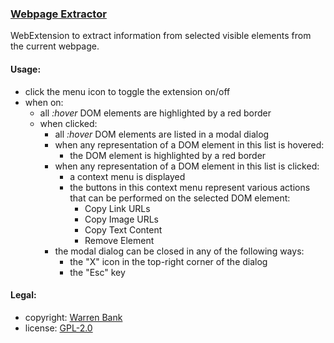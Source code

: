 ### [Webpage Extractor](https://github.com/warren-bank/crx-webpage-extractor)

WebExtension to extract information from selected visible elements from the current webpage.

#### Usage:

* click the menu icon to toggle the extension on/off
* when on:
  - all _:hover_ DOM elements are highlighted by a red border
  - when clicked:
    * all _:hover_ DOM elements are listed in a modal dialog
    * when any representation of a DOM element in this list is hovered:
      - the DOM element is highlighted by a red border
    * when any representation of a DOM element in this list is clicked:
      - a context menu is displayed
      - the buttons in this context menu represent various actions that can be performed on the selected DOM element:
        * Copy Link URLs
        * Copy Image URLs
        * Copy Text Content
        * Remove Element
    * the modal dialog can be closed in any of the following ways:
      - the "X" icon in the top-right corner of the dialog
      - the "Esc" key

#### Legal:

* copyright: [Warren Bank](https://github.com/warren-bank)
* license: [GPL-2.0](https://www.gnu.org/licenses/old-licenses/gpl-2.0.txt)
